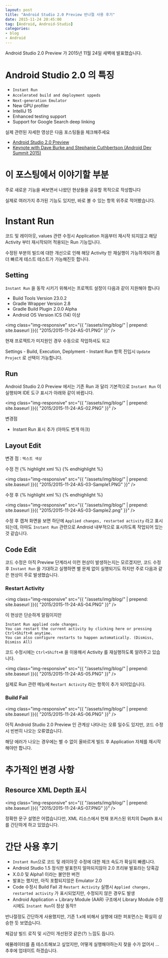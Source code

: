 ```yaml
---
layout: post
title: "Android Studio 2.0 Preview 반나절 사용 후기"
date: 2015-11-24 20:45:00
tag: [Android, Android-Studio]
categories:
- blog
- Android
---
```


<!--more-->

Android Studio 2.0 Preview 가 2015년 11월 24일 새벽에 발표했습니다.

# Android Studio 2.0 의 특징
- `Instant Run`
- `Accelerated build and deployment sppeds`
- `Next-generation Emulator`
- New GPU profiler
- IntelliJ 15
- Enhanced testing support
- Support for Google Search deep linking

실제 관련된 자세한 영상은 다음 포스팅들을 체크해주세요

- [Android Studio 2.0 Preview](http://android-developers.blogspot.kr/2015/11/android-studio-20-preview.html?utm_source=feedburner&utm_medium=feed&utm_campaign=Feed:+blogspot/hsDu+(Android+Developers+Blog))
- [Keynote with Dave Burke and Stephanie Cuthbertson (Android Dev Summit 2015)](https://www.youtube.com/watch?v=oBV2U4w89_A)

# 이 포스팅에서 이야기할 부분

주로 새로운 기능을 써보면서 나왔던 현상들을 공유할 목적으로 작성합니다

실제로 여러가지 추가된 기능도 있지만, 바로 볼 수 있는 항목 위주로 적어봤습니다.

# Instant Run

코드 및 레이아웃, values 관련 수정시 Application 처음부터 재시작 되지않고 해당 Activity 부터 재시작되어 적용되는 Run 기능입니다.

수정된 부분의 빌드에 대한 개선으로 인해 해당 Activity 만 재실행이 가능하게되어 좀 더 빠르게 테스트 테스트가 가능해진듯 합니다.

## Setting

`Instant Run` 을 동작 시키기 위해서는 프로젝트 설정이 다음과 같이 지원해야 합니다

- Build Tools Version 23.0.2
- Gradle Wrapper Version 2.8
- Gradle Build Plugin 2.0.0 Alpha
- Android OS Version ICS (14) 이상

<img class="img-responsive" src="{{ "/assets/img/blog/" | prepend: site.baseurl }}{{ "2015/2015-11-24-AS-01.PNG" }}" />

현재 프로젝트가 미지원인 경우 수동으로 작업하셔도 되고

Settings - Build, Execution, Deplyment - Instant Run 항목 진입시 `Update Project` 로 선택이 가능합니다.

## Run

Android Studio 2.0 Preview 에서는 기존 Run 과 달리 기본적으로 `Instant Run` 이 실행되며 IDE 도구 표시가 아래와 같이 바뀝니다.

<img class="img-responsive" src="{{ "/assets/img/blog/" | prepend: site.baseurl }}{{ "2015/2015-11-24-AS-02.PNG" }}" />

변경점

- Instant Run 표시 추가 (아마도 번개 마크)

## Layout Edit

변경 점 : `텍스트 색상`

수정 전
{% highlight xml %}
<TextView
  android:id="@android:id/text1"
  android:layout_width="match_parent"
  android:layout_toLeftOf="@+id/status"
  android:layout_height="wrap_content"
  android:textAppearance="?android:attr/textAppearanceListItem"
  android:background="@drawable/border_gray"
  android:textColor="@android:color/white"
  android:singleLine="true"
  android:textStyle="bold"
  tools:text="Title"/>
{% endhighlight %}

<img class="img-responsive" src="{{ "/assets/img/blog/" | prepend: site.baseurl }}{{ "2015/2015-11-24-AS-03-Sample1.PNG" }}" />

수정 후
{% highlight xml %}
<TextView
  android:id="@android:id/text1"
  android:layout_width="match_parent"
  android:layout_toLeftOf="@+id/status"
  android:layout_height="wrap_content"
  android:textAppearance="?android:attr/textAppearanceListItem"
  android:background="@drawable/border_gray"
  android:textColor="#FF0"
  android:singleLine="true"
  android:textStyle="bold"
  tools:text="Title"/>
{% endhighlight %}

<img class="img-responsive" src="{{ "/assets/img/blog/" | prepend: site.baseurl }}{{ "2015/2015-11-24-AS-03-Sample2.png" }}" />

수정 후 캡쳐 화면을 보면 하단에 `Applied changes, restarted activity` 라고 표시되는데, 아마도 `Instant Run` 관련으로 Android 내부적으로 표시하도록 작업되어 있는것 같습니다.

## Code Edit

코드 수정은 아직 Preview 단계라서 이런 현상이 발생하는지는 모르겠지만, 코드 수정후 `Instant Run` 을 기대하고 실행하면 별 문제 없이 실행되기도 하지만 주로 다음과 같은 현상이 주로 발생했습니다.

### Restart Activity

<img class="img-responsive" src="{{ "/assets/img/blog/" | prepend: site.baseurl }}{{ "2015/2015-11-24-AS-04.PNG" }}" />

이 현상은 단순하게 알림이지만

```
Instant Run applied code changes.
You can restart the current activity by clicking here or pressing Ctrl+Shift+R anytime.
You can also configure restarts to happen automatically. (Dismiss, Dismiss All)
```

코드 수정시에는 `Ctrl+Shift+R` 을 이용해서 Activity 를 재실행하도록 알려주고 있습니다.

<img class="img-responsive" src="{{ "/assets/img/blog/" | prepend: site.baseurl }}{{ "2015/2015-11-24-AS-05.PNG" }}" />

실제로 Run 관련 메뉴에 `Restart Activity` 라는 항목이 추가 되어있습니다.

### Build Fail

<img class="img-responsive" src="{{ "/assets/img/blog/" | prepend: site.baseurl }}{{ "2015/2015-11-24-AS-06.PNG" }}" />

아직 Android Studio 2.0 Preview 인 관계상 나타나는 오류 일수도 있지만, 코드 수정시 빈번히 나오는 오류였습니다.

해당 에러가 나오는 경우에는 별 수 없이 올바르게 빌드 후 Application 자체를 재시작해야만 합니다.

# 추가적인 변경 사항

## Resource XML Depth 표시

<img class="img-responsive" src="{{ "/assets/img/blog/" | prepend: site.baseurl }}{{ "2015/2015-11-24-AS-07.PNG" }}" />

정확한 문구 설명은 어렵습니다만, XML 리소스에서 현재 포커스된 위치의 Depth 표시를 간단하게 하고 있었습니다.

# 간단 사용 후기

- `Instant Run`으로 코드 및 레이아웃 수정에 대한 체크 속도가 확실히 빠릅니다.
- Android Studio 1.5 정식판 발표한지 얼마되지않아 2.0 프리뷰 발표라는 당혹감
- X.0.0 및 Alpha1 이라는 불안한 버전
- 발표는 했지만, 아직 포함되지않은 Emulator 2.0
- Code 수정시 Build Fail 과 `Restart Activity` 실행시 `Applied changes, restarted activity` 가 표시되었지만, 수정되지 않은 경우도 발생
- Android Application + Library Module (AAR) 구조에서 Library Module 수정시에도 `Instant Run`이 정상 동작!!

반나절정도 간단하게 사용했지만, 기존 1.x에 비해서 실행에 대한 퍼포먼스는 확실히 상승한 듯 보였습니다.

체감상 빌드 로직 및 시간이 개선된것 같은(?) 느낌도 듭니다.

에뮬레이터를 좀 테스트해보고 싶었지만, 어떻게 실행해야하는지 찾을 수가 없어서 ... 추후에 업데이트 하겠습니다.

